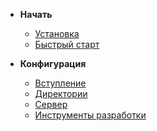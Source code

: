 * **Начать**
  * [Установка](ru/get-started/installation)
  * [Быстрый старт](ru/get-started/quick-start)

* **Конфигурация**
  * [Вступление](ru/configuration/introduction)
  * [Директории](ru/configuration/dirs)
  * [Сервер](ru/configuration/server)
  * [Инструменты разработки](ru/configuration/development-tools)
